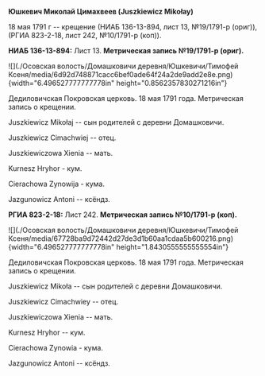 **Юшкевич Миколай Цимахвеев (Juszkiewicz Mikołay)**

18 мая 1791 г -- крещение (НИАБ 136-13-894, лист 13, №19/1791-р (ориг)),
(РГИА 823-2-18, лист 242, №10/1791-р (коп)).

**НИАБ 136-13-894:** Лист 13. **Метрическая запись №19/1791-р (ориг).**

![](./Осовская волость/Домашковичи деревня/Юшкевичи/Тимофей Ксеня/media/6d92d748871cacc6bef0ade64f24a2de9add2e8e.png){width="6.496527777777778in"
height="0.8562357830271216in"}

Дедиловичская Покровская церковь. 18 мая 1791 года. Метрическая запись о
крещении.

Juszkiewicz Mikołaj -- сын родителей с деревни Домашковичи.

Juszkiewicz Cimachwiej -- отец.

Juszkiewiczowa Xienia -- мать.

Kurnesz Hryhor - кум.

Cierachowa Zynowija - кума.

Jazgunowicz Antoni -- ксёндз.

**РГИА 823-2-18:** Лист 242. **Метрическая запись №10/1791-р (коп).**

![](./Осовская волость/Домашковичи деревня/Юшкевичи/Тимофей Ксеня/media/67728ba9d72442d27de3d1b60aa1cdaa5b600216.png){width="6.496527777777778in"
height="1.8430555555555554in"}

Дедиловичская Покровская церковь. 18 мая 1791 года. Метрическая запись о
крещении.

Juszkiewicz Mikoła -- сын родителей с деревни Домашковичи.

Juszkiewicz Cimachwiey -- отец.

Juszkiewiczowa Xienia -- мать.

Kurnesz Hryhor -- кум.

Cierachowa Zynowia - кума.

Jazgunowicz Antoni -- ксёндз.
